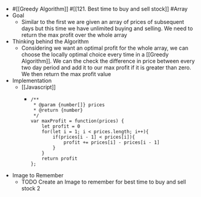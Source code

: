 - #[[Greedy Algorithm]] #[[121. Best time to buy and sell stock]] #Array
- Goal
	- Similar to the first we are given an array of prices of subsequent days but this time we have unlimited buying and selling. We need to return the max profit over the whole array
- Thinking behind the Algorithm
	- Considering we want an optimal profit for the whole array, we can choose the locally optimal choice every time in a [[Greedy Algorithm]]. We can the check the difference in price between every two day period and add it to our max profit if it is greater than zero. We then return the max profit value
- Implementation
	- [[Javascript]]
		- ```
		  /**
		   * @param {number[]} prices
		   * @return {number}
		   */
		  var maxProfit = function(prices) {
		      let profit = 0
		      for(let i = 1; i < prices.length; i++){
		          if(prices[i - 1] < prices[i]){
		              profit += prices[i] - prices[i - 1]
		          }
		      }
		      return profit
		  };
		  ```
- Image to Remember
	- TODO Create an Image to remember for best time to buy and sell stock 2